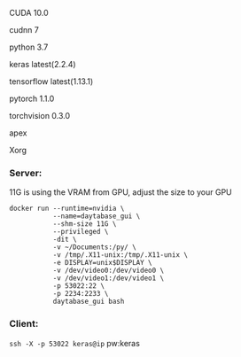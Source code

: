 CUDA	10.0

cudnn	7

python	3.7

keras latest(2.2.4)

tensorflow latest(1.13.1)

pytorch 1.1.0

torchvision 0.3.0

apex

Xorg


### Server:
11G is using the VRAM from GPU, adjust the size to your GPU
```
docker run --runtime=nvidia \
           --name=daytabase_gui \
           --shm-size 11G \
           --privileged \
           -dit \
           -v ~/Documents:/py/ \
           -v /tmp/.X11-unix:/tmp/.X11-unix \
           -e DISPLAY=unix$DISPLAY \
           -v /dev/video0:/dev/video0 \
           -v /dev/video1:/dev/video1 \
           -p 53022:22 \
           -p 2234:2233 \
           daytabase_gui bash
```

### Client:
`ssh -X -p 53022 keras@ip` pw:keras
